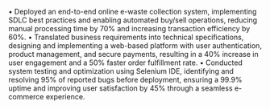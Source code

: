 •	Deployed an end-to-end online e-waste collection system, implementing SDLC best practices and enabling automated buy/sell operations, reducing manual processing time by 70% and increasing transaction efficiency by 60%.
•	Translated business requirements into technical specifications, designing and implementing a web-based platform with user authentication, product management, and secure payments, resulting in a 40% increase in user engagement and a 50% faster order fulfillment rate.
•	Conducted system testing and optimization using Selenium IDE, identifying and resolving 95% of reported bugs before deployment, ensuring a 99.9% uptime and improving user satisfaction by 45% through a seamless e-commerce experience.

